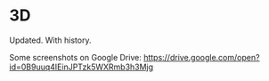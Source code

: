 # 3D
Updated. With history.

Some screenshots on Google Drive: https://drive.google.com/open?id=0B9uuq4IEinJPTzk5WXRmb3h3Mjg
